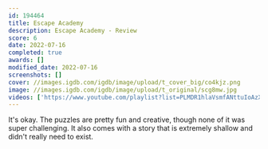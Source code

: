 ```yaml
---
id: 194464
title: Escape Academy
description: Escape Academy - Review
score: 6
date: 2022-07-16
completed: true
awards: []
modified_date: 2022-07-16
screenshots: []
cover: //images.igdb.com/igdb/image/upload/t_cover_big/co4kjz.png
image: //images.igdb.com/igdb/image/upload/t_original/scg8mw.jpg
videos: ['https://www.youtube.com/playlist?list=PLMDR1hlaVsmfANttuIoAzX1Hv2iqZZlhl']
---
```

It's okay. The puzzles are pretty fun and creative, though none of it was super challenging. It also comes with a story that is extremely shallow and didn't really need to exist. 